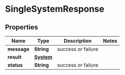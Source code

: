 
# SingleSystemResponse

## Properties
Name | Type | Description | Notes
------------ | ------------- | ------------- | -------------
**message** | **String** | success or failure | 
**result** | [**System**](System.md) |  | 
**status** | **String** | success or failure | 



